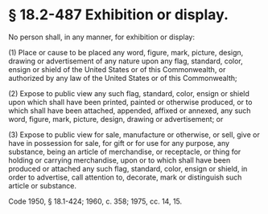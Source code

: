 # § 18.2-487 Exhibition or display.

<p>No person shall, in any manner, for exhibition or display:</p><p>(1) Place or cause to be placed any word, figure, mark, picture, design, drawing or advertisement of any nature upon any flag, standard, color, ensign or shield of the United States or of this Commonwealth, or authorized by any law of the United States or of this Commonwealth;</p><p>(2) Expose to public view any such flag, standard, color, ensign or shield upon which shall have been printed, painted or otherwise produced, or to which shall have been attached, appended, affixed or annexed, any such word, figure, mark, picture, design, drawing or advertisement; or</p><p>(3) Expose to public view for sale, manufacture or otherwise, or sell, give or have in possession for sale, for gift or for use for any purpose, any substance, being an article of merchandise, or receptacle, or thing for holding or carrying merchandise, upon or to which shall have been produced or attached any such flag, standard, color, ensign or shield, in order to advertise, call attention to, decorate, mark or distinguish such article or substance.</p><p>Code 1950, § 18.1-424; 1960, c. 358; 1975, cc. 14, 15.</p>